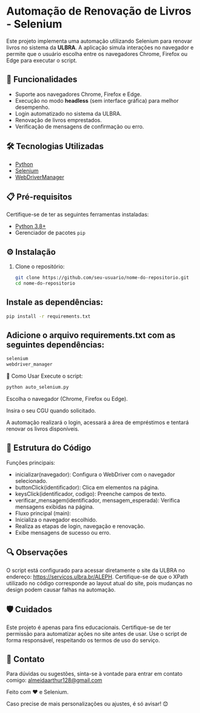 # Automação de Renovação de Livros - Selenium

Este projeto implementa uma automação utilizando Selenium para renovar livros no sistema da **ULBRA**. A aplicação simula interações no navegador e permite que o usuário escolha entre os navegadores Chrome, Firefox ou Edge para executar o script.

## 🚀 Funcionalidades

- Suporte aos navegadores Chrome, Firefox e Edge.
- Execução no modo **headless** (sem interface gráfica) para melhor desempenho.
- Login automatizado no sistema da ULBRA.
- Renovação de livros emprestados.
- Verificação de mensagens de confirmação ou erro.

## 🛠 Tecnologias Utilizadas

- [Python](https://www.python.org/)
- [Selenium](https://www.selenium.dev/)
- [WebDriverManager](https://github.com/SergeyPirogov/webdriver_manager)

## 📋 Pré-requisitos

Certifique-se de ter as seguintes ferramentas instaladas:

- [Python 3.8+](https://www.python.org/downloads/)
- Gerenciador de pacotes `pip`

## ⚙️ Instalação

1. Clone o repositório:

   ```bash
   git clone https://github.com/seu-usuario/nome-do-repositorio.git
   cd nome-do-repositorio
## Instale as dependências:

````bash
pip install -r requirements.txt
````
## Adicione o arquivo requirements.txt com as seguintes dependências:

```bash
selenium
webdriver_manager
```
🚦 Como Usar
Execute o script:

```bash
python auto_selenium.py
``` 
Escolha o navegador (Chrome, Firefox ou Edge).

Insira o seu CGU quando solicitado.

A automação realizará o login, acessará a área de empréstimos e tentará renovar os livros disponíveis.

## 📝 Estrutura do Código

Funções principais:

- inicializar(navegador): Configura o WebDriver com o navegador selecionado.
- buttonClick(identificador): Clica em elementos na página.
- keysClick(identificador, codigo): Preenche campos de texto.
- verificar_mensagem(identificador, mensagem_esperada): Verifica mensagens exibidas na página.
- Fluxo principal (main):
- Inicializa o navegador escolhido.
- Realiza as etapas de login, navegação e renovação.
- Exibe mensagens de sucesso ou erro.

## 🔍 Observações

O script está configurado para acessar diretamente o site da ULBRA no endereço: https://servicos.ulbra.br/ALEPH.
Certifique-se de que o XPath utilizado no código corresponde ao layout atual do site, pois mudanças no design podem causar falhas na automação.

## 🛡️ Cuidados
Este projeto é apenas para fins educacionais. Certifique-se de ter permissão para automatizar ações no site antes de usar.
Use o script de forma responsável, respeitando os termos de uso do serviço.

## 📧 Contato
Para dúvidas ou sugestões, sinta-se à vontade para entrar em contato comigo: almeidaarthur128@gmail.com

Feito com ❤️ e Selenium.

Caso precise de mais personalizações ou ajustes, é só avisar! 😊
